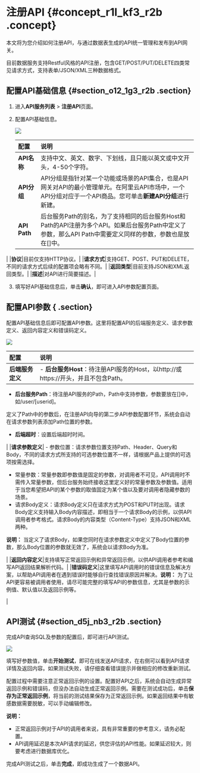 # 注册API {#concept_r1l_kf3_r2b .concept}

本文将为您介绍如何注册API，与通过数据表生成的API统一管理和发布到API网关。

目前数据服务支持Restful风格的API注册，包含GET/POST/PUT/DELETE四类常见请求方式，支持表单/JSON/XML三种数据格式。

## 配置API基础信息 {#section_o12_1g3_r2b .section}

1.  进入**API服务列表** \> **注册API**页面。
2.  配置API基础信息。

    ![](http://static-aliyun-doc.oss-cn-hangzhou.aliyuncs.com/assets/img/16409/15542820508806_zh-CN.png)

    |配置|说明|
    |:-|:-|
    |**API名称**|支持中文、英文、数字、下划线，且只能以英文或中文开头，4-50个字符。|
    |**API分组**|API分组是指针对某一个功能或场景的API集合，也是API网关对API的最小管理单元。在阿里云API市场中，一个API分组对应于一个API商品。您可单击**新建API分组**进行新建。|
    |**API Path**|后台服务Path的别名，为了支持相同的后台服务Host和Path的API注册为多个API。如果后台服务Path中定义了参数，那么API Path中需要定义同样的参数，参数也是放在\[\]中。

|
    |**协议**|目前仅支持HTTP协议。|
    |**请求方式**|支持GET、POST、PUT和DELETE，不同的请求方式后续的配置项会略有不同。|
    |**返回类型**|目前支持JSON和XML返回类型。|
    |**描述**|对API进行简要描述。|

3.  填写好API基础信息后，单击**确认**，即可进入API参数配置页面。

## 配置API参数 { .section}

配置API基础信息后即可配置API参数。这里将配置API的后端服务定义、请求参数定义、返回内容定义和错误码定义。

![](http://static-aliyun-doc.oss-cn-hangzhou.aliyuncs.com/assets/img/16409/15542820508807_zh-CN.png)

|配置|说明|
|:-|:-|
|**后端服务定义**| -   **后台服务Host**：待注册API服务的Host，以http://或https://开头，并且不包含Path。
-   **后台服务Path**：待注册API服务的Path，Path中支持参数，参数要放在\[\]中，如/user/\[userid\]。

定义了Path中的参数后，在注册API向导的第二步API参数配置环节，系统会自动在请求参数列表添加Path位置的参数。

-   **后端超时**：设置后端超时时间。

 |
|**请求参数定义**| -   参数位置：请求参数位置支持Path、Header、Query和Body，不同的请求方式所支持的可选参数位置不一样，请根据产品上提供的可选项按需选择。
-   常量参数：常量参数即参数值是固定的参数，对调用者不可见，API调用时不需传入常量参数，但后台服务始终接收这里定义好的常量参数及参数值。适用于当您希望把API的某个参数的取值固定为某个值以及要对调用者隐藏参数的场景。
-   请求Body定义：请求Body定义只在请求方式为POST和PUT时出现。请求Body定义支持输入Body内容描述，即相当于一个请求Body的示例，以供API调用者参考格式。请求Body的内容类型（Content-Type）支持JSON和XML两种。

**说明：** 当定义了请求Body，如果您同时在请求参数定义中定义了Body位置的参数，那么Body位置的参数就无效了，系统会以请求Body为准。


 |
|**返回内容定义**|支持填写正常返回示例和异常返回示例，以供API调用者参考和编写API返回结果解析代码。|
|**错误码定义**|这里填写API调用时的错误信息及解决方案，以帮助API调用者在遇到错误时能够自行查找错误原因并解决。**说明：** 为了让API更容易被调用者使用，请尽可能完整的填写API的参数信息，尤其是参数的示例值、默认值以及返回示例等。

|

## API测试 {#section_d5j_nb3_r2b .section}

完成API查询SQL及参数的配置后，即可进行API测试。

![](http://static-aliyun-doc.oss-cn-hangzhou.aliyuncs.com/assets/img/16407/15542820518797_zh-CN.png)

填写好参数值，单击**开始测试**，即可在线发送API请求，在右侧可以看到API请求详情及返回内容。如果测试失败，请仔细查看错误提示并做相应的修改重新测试。

配置过程中需要注意正常返回示例的设置。配置好API之后，系统会自动生成异常返回示例和错误码，但没办法自动生成正常返回示例。需要在测试成功后，单击**保存为正常返回示例**，将当前的测试结果保存为正常返回示例。如果返回结果中有敏感数据需要脱敏，可以手动编辑修改。

**说明：** 

-   正常返回示例对于API的调用者来说，具有非常重要的参考意义，请务必配置。
-   API调用延迟是本次API请求的延迟，供您评估的API性能。如果延迟较大，则要考虑进行数据库优化。

完成API测试之后，单击**完成**，即成功生成了一个数据API。

